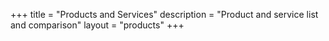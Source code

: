 +++
title = "Products and Services"
description = "Product and service list and comparison"
layout = "products"
+++
